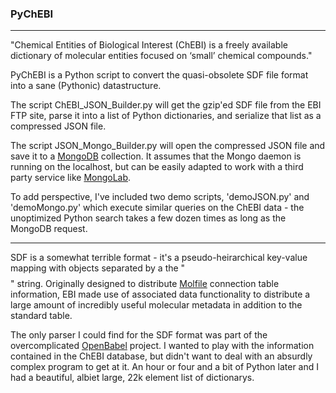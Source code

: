 ### PyChEBI

-----

"Chemical Entities of Biological Interest (ChEBI) is a freely available dictionary of molecular entities focused on ‘small’ chemical compounds." 

PyChEBI is a Python script to convert the quasi-obsolete SDF file format into a sane (Pythonic) datastructure. 

The script ChEBI_JSON_Builder.py will get the gzip'ed SDF file from the EBI FTP site, parse it into a list of Python dictionaries, and serialize that list as a compressed JSON file.

The script JSON_Mongo_Builder.py will open the compressed JSON file and save it to a [MongoDB](http://www.mongodb.org/) collection. It assumes that the Mongo daemon is running on the localhost, but can be easily adapted to work with a third party service like [MongoLab](https://mongolab.com/).

To add perspective, I've included two demo scripts, 'demoJSON.py' and 'demoMongo.py' which execute similar queries on the ChEBI data - the unoptimized Python search takes a few dozen times as long as the MongoDB request.

-----

SDF is a somewhat terrible format - it's a pseudo-heirarchical key-value mapping with objects separated by a the "$$$$" string. Originally designed to distribute [Molfile](http://en.wikipedia.org/wiki/Molfile) connection table information, EBI made use of associated data functionality to distribute a large amount of incredibly useful molecular metadata in addition to the standard table. 

The only parser I could find for the SDF format was part of the overcomplicated [OpenBabel](http://openbabel.org) project. I wanted to play with the information contained in the ChEBI database, but didn't want to deal with an absurdly complex program to get at it. An hour or four and a bit of Python later and I had a beautiful, albiet large, 22k element list of dictionarys. 
